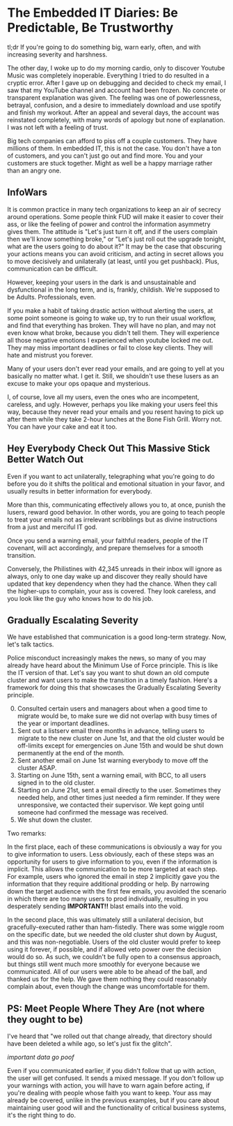 # The Embedded IT Diaries: Be Predictable, Be Trustworthy

tl;dr If you're going to do something big, warn early, often, and with increasing severity and harshness.

The other day, I woke up to do my morning cardio, only to discover Youtube Music was completely inoperable.
Everything I tried to do resulted in a cryptic error.
After I gave up on debugging and decided to check my email, I saw that my YouTube channel and account had been frozen.
No concrete or transparent explanation was given.
The feeling was one of powerlessness, betrayal, confusion, and a desire to immediately download and use spotify and finish my workout.
After an appeal and several days, the account was reinstated completely, with many words of apology but none of explanation.
I was not left with a feeling of trust.

Big tech companies can afford to piss off a couple customers.
They have millions of them.
In embedded IT, this is not the case.
You don't have a ton of customers, and you can't just go out and find more.
You and your customers are stuck together.
Might as well be a happy marriage rather than an angry one.

## InfoWars

It is common practice in many tech organizations to keep an air of secrecy around operations.
Some people think FUD will make it easier to cover their ass, or like the feeling of power and control the information asymmetry gives them.
The attitude is "Let's just turn it off, and if the users complain then we'll know something broke," or "Let's just roll out the upgrade tonight, what are the users going to do about it?"
It may be the case that obscuring your actions means you can avoid criticism, and acting in secret allows you to move decisively and unilaterally (at least, until you get pushback).
Plus, communication can be difficult.

However, keeping your users in the dark is and unsustainable and dysfunctional in the long term, and is, frankly, childish.
We're supposed to be Adults. Professionals, even.

If you make a habit of taking drastic action without alerting the users, at some point someone is going to wake up, try to run their usual workflow, and find that everything has broken.
They will have no plan, and may not even know what broke, because you didn't tell them.
They will experience all those negative emotions I experienced when youtube locked me out. 
They may miss important deadlines or fail to close key clients.
They will hate and mistrust you forever.

Many of your users don't ever read your emails, and are going to yell at you basically no matter what.
I get it.
Still, we shouldn't use these lusers as an excuse to make your ops opaque and mysterious.

I, of course, love all my users, even the ones who are incompetent, careless, and ugly.
However, perhaps you like making your users feel this way, because they never read your emails and you resent having to pick up after them while they take 2-hour lunches at the Bone Fish Grill.
Worry not. You can have your cake and eat it too.

## Hey Everybody Check Out This Massive Stick Better Watch Out

Even if you want to act unilaterally, telegraphing what you're going to do before you do it shifts the political and emotional situation in your favor, and usually results in better information for everybody.

More than this, communicating effectively allows you to, at once, punish the lusers, reward good behavior.
In other words, you are going to teach people to treat your emails not as irrelevant scribblings but as divine instructions from a just and merciful IT god.

Once you send a warning email, your faithful readers, people of the IT covenant, will act accordingly, and prepare themselves for a smooth transition.

Conversely, the Philistines with 42,345 unreads in their inbox will ignore as always, only to one day wake up and discover they really should have updated that key dependency when they had the chance.
When they call the higher-ups to complain, your ass is covered. 
They look careless, and you look like the guy who knows how to do his job.

## Gradually Escalating Severity

We have established that communication is a good long-term strategy.
Now, let's talk tactics.

Police misconduct increasingly makes the news, so many of you may already have heard about the Minimum Use of Force principle.
This is like the IT version of that.
Let's say you want to shut down an old compute cluster and want users to make the transition in a timely fashion.
Here's a framework for doing this that showcases the Gradually Escalating Severity principle.

0. Consulted certain users and managers about when a good time to migrate would be, to make sure we did not overlap with busy times of the year or important deadlines.
1. Sent out a listserv email three months in advance, telling users to migrate to the new cluster on June 1st, and that the old cluster would be off-limits except for emergencies on June 15th and would be shut down permanently at the end of the month.
2. Sent another email on June 1st warning everybody to move off the cluster ASAP.
3. Starting on June 15th, sent a warning email, with BCC, to all users signed in to the old cluster.
4. Starting on June 21st, sent a email directly to the user. Sometimes they needed help, and other times just needed a firm reminder. If they were unresponsive, we contacted their supervisor. We kept going until someone had confirmed the message was received. 
5. We shut down the cluster. 

Two remarks:

In the first place, each of these communications is obviously a way for you to give information to users.
Less obviously, each of these steps was an opportunity for users to give information to you, even if the information is implicit.
This allows the communication to be more targeted at each step.
For example, users who ignored the email in step 2 implicitly gave you the information that they require additional prodding or help.
By narrowing down the target audience with the first few emails, you avoided the scenario in which there are too many users to prod individually, resulting in you desperately sending **IMPORTANT!!** blast emails into the void.

In the second place, this was ultimately still a unilateral decision, but gracefully-executed rather than ham-fistedly.
There was some wiggle room on the specific date, but we needed the old cluster shut down by August, and this was non-negotiable.
Users of the old cluster would prefer to keep using it forever, if possible, and if allowed veto power over the decision would do so. 
As such, we couldn't be fully open to a consensus approach, but things still went much more smoothly for everyone because we communicated.
All of our users were able to be ahead of the ball, and thanked us for the help.
We gave them nothing they could reasonably complain about, even though the change was uncomfortable for them.

## PS: Meet People Where They Are (not where they ought to be)

I've heard that "we rolled out that change already, that directory should have been deleted a while ago, so let's just fix the glitch".

*important data go poof*

Even if you communicated earlier, if you didn't follow that up with action, the user will get confused. It sends a mixed message.
If you don't follow up your warnings with action, you will have to warn again before acting, if you're dealing with people whose faith you want to keep.
Your ass may already be covered, unlike in the previous examples, but if you care about maintaining user good will and the functionality of critical business systems, it's the right thing to do.
